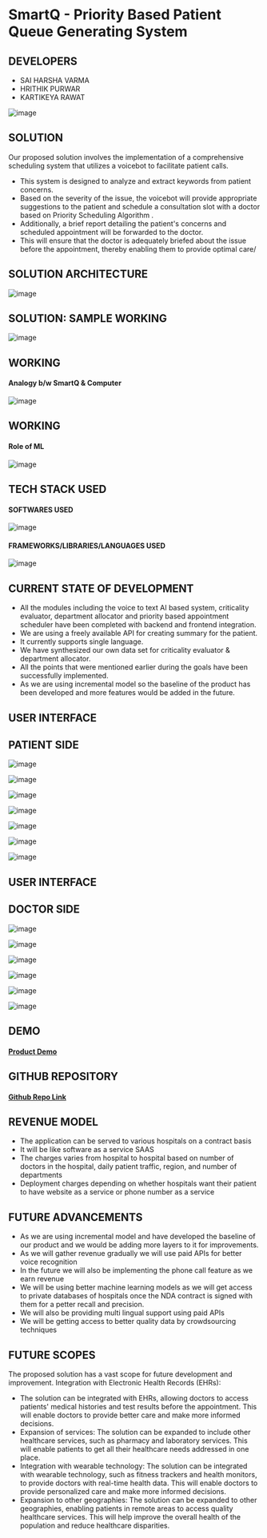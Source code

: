 # SmartQ - Priority Based Patient Queue Generating System

## DEVELOPERS

- SAI HARSHA VARMA
- HRITHIK PURWAR
- KARTIKEYA RAWAT

![image](https://user-images.githubusercontent.com/77988385/228392865-eaae5364-d09b-4ee3-b231-a63b589cf3f8.png)


## SOLUTION

Our proposed solution involves the implementation of a comprehensive scheduling system that utilizes a voicebot to facilitate patient calls. 
- This system is designed to analyze and extract keywords from patient concerns. 
- Based on the severity of the issue, the voicebot will provide appropriate suggestions to the patient and schedule a consultation slot with a doctor based on Priority Scheduling Algorithm .
- Additionally, a brief report detailing the patient's concerns and scheduled appointment will be forwarded to the doctor. 
- This will ensure that the doctor is adequately briefed about the issue before the appointment, thereby enabling them to provide optimal care/


## SOLUTION ARCHITECTURE

![image](https://user-images.githubusercontent.com/77988385/228393389-aefb6c02-a407-479a-8860-e8ae801a82c7.png)


## SOLUTION: SAMPLE WORKING

![image](https://user-images.githubusercontent.com/77988385/228393484-1f4fe11b-7f0a-491e-b745-ef81423d0f67.png)


## WORKING
#### Analogy b/w SmartQ & Computer

![image](https://user-images.githubusercontent.com/77988385/228393716-0d6970a5-f6bd-4f97-b15f-18eb40df8277.png)


## WORKING
#### Role of ML

![image](https://user-images.githubusercontent.com/77988385/228393824-df1ccc53-a659-48c7-a42d-4c37fa57a016.png)


## TECH STACK USED

#### SOFTWARES USED

![image](https://user-images.githubusercontent.com/77988385/228393956-8f3a33df-37fa-4533-a67f-e4843d8f5479.png)

#### FRAMEWORKS/LIBRARIES/LANGUAGES USED

![image](https://user-images.githubusercontent.com/77988385/228393987-85f5d98c-f47f-4d28-9d04-9a1588e07f05.png)


## CURRENT STATE OF DEVELOPMENT
- All the modules including the voice to text AI based system, criticality evaluator, department allocator and priority based appointment scheduler have been completed with backend and frontend integration.
- We are using a freely available API for creating summary for the patient. 
- It currently supports single language.
- We have synthesized our own data set for criticality evaluator & department allocator.
- All the points that were mentioned earlier during the goals have been successfully implemented.
- As we are using incremental model so the baseline of the product has been developed and more features would be added in the future.


## USER INTERFACE

## PATIENT SIDE

![image](https://user-images.githubusercontent.com/77988385/228394195-2b2b2e2d-9495-46c4-84b3-523f63af8f0c.png)

![image](https://user-images.githubusercontent.com/77988385/228394234-815bd5bb-1d68-4080-86d0-98b87d9ef033.png)

![image](https://user-images.githubusercontent.com/77988385/228394259-f548959d-6bd3-4831-89f9-097d2496bbc0.png)

![image](https://user-images.githubusercontent.com/77988385/228394294-969980c5-6556-429d-9cf9-9ee88eec7f8f.png)

![image](https://user-images.githubusercontent.com/77988385/228394354-50135b66-9e1a-413f-98db-f7de092bd80b.png)

![image](https://user-images.githubusercontent.com/77988385/228394395-cbdde6db-5a83-4bd1-b113-70d6ff2053fd.png)

![image](https://user-images.githubusercontent.com/77988385/228394431-b04b712a-62a4-46d5-b170-59b3a41bce53.png)


## USER INTERFACE

## DOCTOR SIDE

![image](https://user-images.githubusercontent.com/77988385/228394490-9b1622e7-0cce-4bee-86fb-6fc5ff3253cc.png)

![image](https://user-images.githubusercontent.com/77988385/228394519-4e4cb23f-144f-4e27-9dae-d1620ea22478.png)

![image](https://user-images.githubusercontent.com/77988385/228394558-c5e7c6a6-3e8a-4dec-a537-235290fbfeea.png)

![image](https://user-images.githubusercontent.com/77988385/228394590-e57a370d-c39a-4b5b-bffe-2689c98c148f.png)

![image](https://user-images.githubusercontent.com/77988385/228394639-87bcef5a-f871-462b-aa97-5bcbee0c989b.png)

![image](https://user-images.githubusercontent.com/77988385/228394666-37218a00-2d68-4411-928c-b683ad7fe694.png)


## DEMO

#### [Product Demo](https://drive.google.com/drive/folders/1X_UU19pylWReB4Oodzt4Tr0Bay9ZeLVM?usp=sharing)


## GITHUB REPOSITORY

#### [Github Repo Link](https://github.com/saiharshavarma/Makeathon)


## REVENUE MODEL
- The application can be served to various hospitals on a contract basis
- It will be like software as a service SAAS
- The charges varies from hospital to hospital based on number of doctors in the hospital, daily patient traffic, region, and number of departments
- Deployment charges depending on whether hospitals want their patient to have website as a service or phone number as a service


## FUTURE ADVANCEMENTS
- As we are using incremental model and have developed the baseline of our product and we  would be adding more layers to it for improvements.
- As we will gather revenue gradually we will use paid APIs for better voice recognition
- In the future we will also be implementing the phone call feature as we earn revenue
- We will be using better machine learning models as we will get access to private databases of hospitals once the NDA contract is signed with them for a petter recall and precision.
- We will also be providing multi lingual support using paid APIs 
- We will be getting access to better quality data by crowdsourcing techniques


## FUTURE SCOPES
The proposed solution has a vast scope for future development and improvement. 
Integration with Electronic Health Records (EHRs): 
- The solution can be integrated with EHRs, allowing doctors to access patients' medical histories and test results before the appointment. This will enable doctors to provide better care and make more informed decisions. 
- Expansion of services: The solution can be expanded to include other healthcare services, such as pharmacy and laboratory services. This will enable patients to get 
all their healthcare needs addressed in one place. 
- Integration with wearable technology: The solution can be integrated with wearable technology, such as fitness trackers and health monitors, to provide doctors with real-time health data. This will enable doctors to provide personalized care and make more informed decisions. 
- Expansion to other geographies: The solution can be expanded to other geographies, enabling patients in remote areas to access quality healthcare services. This will help improve the overall health of the population and reduce healthcare disparities.
















